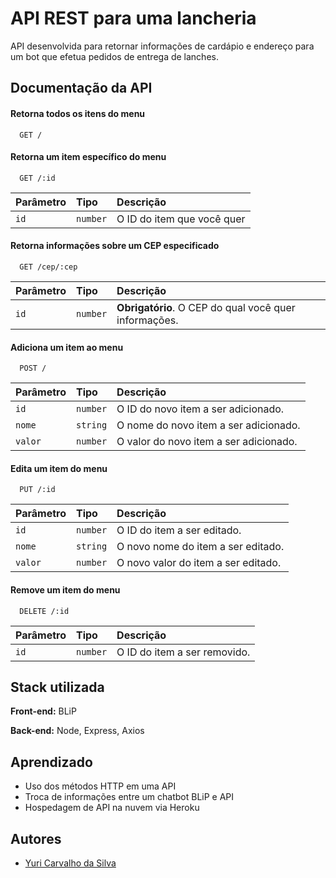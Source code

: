 
# API REST para uma lancheria

API desenvolvida para retornar informações de cardápio e endereço para um bot que efetua pedidos de entrega de lanches.

## Documentação da API

#### Retorna todos os itens do menu

```http
  GET /
```

#### Retorna um item específico do menu

```http
  GET /:id
```

| Parâmetro   | Tipo       | Descrição                                   |
| :---------- | :--------- | :------------------------------------------ |
| `id`      | `number` | O ID do item que você quer |

#### Retorna informações sobre um CEP especificado

```http
  GET /cep/:cep
```

| Parâmetro   | Tipo       | Descrição                                   |
| :---------- | :--------- | :------------------------------------------ |
| `id`      | `number` | **Obrigatório**. O CEP do qual você quer informações. |

#### Adiciona um item ao menu

```http
  POST /
```

| Parâmetro   | Tipo       | Descrição                                   |
| :---------- | :--------- | :------------------------------------------ |
| `id`      | `number` | O ID do novo item a ser adicionado. |
| `nome`      | `string` | O nome do novo item a ser adicionado. |
| `valor`      | `number` | O valor do novo item a ser adicionado. |

#### Edita um item do menu

```http
  PUT /:id
```

| Parâmetro   | Tipo       | Descrição                                   |
| :---------- | :--------- | :------------------------------------------ |
| `id`      | `number` | O ID do item a ser editado. |
| `nome`      | `string` | O novo nome do item a ser editado. |
| `valor`      | `number` | O novo valor do item a ser editado. |

#### Remove um item do menu

```http
  DELETE /:id
```

| Parâmetro   | Tipo       | Descrição                                   |
| :---------- | :--------- | :------------------------------------------ |
| `id`      | `number` | O ID do item a ser removido. |

## Stack utilizada

**Front-end:** BLiP

**Back-end:** Node, Express, Axios


## Aprendizado

* Uso dos métodos HTTP em uma API
* Troca de informações entre um chatbot BLiP e API
* Hospedagem de API na nuvem via Heroku

## Autores

- [Yuri Carvalho da Silva](https://github.com/AtomicWorm)
